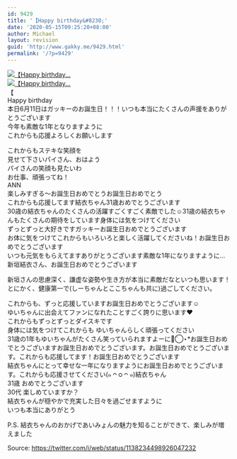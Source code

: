 ```yaml
---
id: 9429
title: '【Happy birthday&#8230;'
date: '2020-05-15T09:25:20+08:00'
author: Michael
layout: revision
guid: 'http://www.gakky.me/9429.html'
permalink: '/?p=9429'
---
```


[![【Happy birthday...](http://www.yui-aragaki.org/wp-content/uploads/2019/06/1138234498926047232_0.jpg)](http://www.yui-aragaki.org/wp-content/uploads/2019/06/1138234498926047232_0.jpg)  
[![【Happy birthday...](http://www.yui-aragaki.org/wp-content/uploads/2019/06/1138234498926047232_1.jpg)](http://www.yui-aragaki.org/wp-content/uploads/2019/06/1138234498926047232_1.jpg)  
【  
Happy birthday  
本日6月11日はガッキーのお誕生日！！！いつも本当にたくさんの声援をありがとうございます  
今年も素敵な1年となりますように  
これからも応援よろしくお願いします

これからもステキな笑顔を  
見せて下さいパイさん、おはよう  
パイさんの笑顔も見たいわ  
お仕事、頑張ってね！  
 ANN  
楽しみすぎる〜お誕生日おめでとうお誕生日おめでとう  
これからも応援してます結衣ちゃん31歳おめでとうございます  
30歳の結衣ちゃんのたくさんの活躍すごくすごく素敵でした☺︎31歳の結衣ちゃんもたくさんの期待をしています身体には気をつけてください  
ずっとずっと大好きですガッキーお誕生日おめでとうございます  
お体に気をつけてこれからもいろいろと楽しく活躍してくださいね！お誕生日おめでとうございます  
いつも元気をもらえてますありがとうございます素敵な1年になりますように…新垣結衣さん、お誕生日おめでとうございます

新垣さんの思慮深く、謙虚な姿勢や生き方が本当に素敵だなといつも思います！  
とにかく、健康第一で(しーちゃんとここちゃんも共に)過ごしてください。

これからも、ずっと応援していますお誕生日おめでとうございます︎︎☺︎  
ゆいちゃんに出会えてファンになれたことすごく誇りに思います❤︎  
これからもずっとずっとダイスキです  
身体には気をつけてこれからも ゆいちゃんらしく頑張ってください  
31歳の1年もゆいちゃんがたくさん笑っていられますよーに◡̈⃝︎⋆︎\*お誕生日おめでとうございますお誕生日おめでとうございます。お誕生日おめでとうございます。これからも応援してます！お誕生日おめでとうございます  
結衣ちゃんにとって幸せな一年になりますようにお誕生日おめでとうございます。これからも応援させてください(๑ ᴖ ᴑ ᴖ ๑)結衣ちゃん  
31歳 おめでとうございます  
30代 楽しめていますか？  
結衣ちゃんが穏やかで充実した日々を過ごせますように  
いつも本当にありがとう

P.S. 結衣ちゃんのおかげであいみょんの魅力を知ることができて、楽しみが増えました

Source: <https://twitter.com/i/web/status/1138234498926047232>